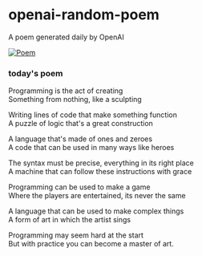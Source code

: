 
# openai-random-poem
 A poem generated daily by OpenAI

[![Poem](https://github.com/fbiego/openai-random-poem/actions/workflows/main.yml/badge.svg)](https://github.com/fbiego/openai-random-poem/actions/workflows/main.yml)

### today's poem  
  
Programming is the act of creating  
Something from nothing, like a sculpting  
  
Writing lines of code that make something function  
A puzzle of logic that's a great construction  
  
A language that's made of ones and zeroes  
A code that can be used in many ways like heroes  
  
The syntax must be precise, everything in its right place  
A machine that can follow these instructions with grace  
  
Programming can be used to make a game  
Where the players are entertained, its never the same  
  
A language that can be used to make complex things  
A form of art in which the artist sings  
  
Programming may seem hard at the start  
But with practice you can become a master of art.